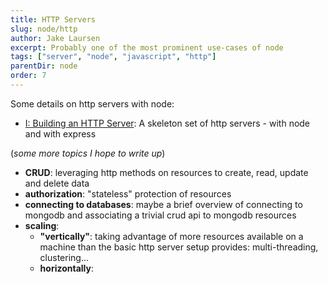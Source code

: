 ```yaml
---
title: HTTP Servers
slug: node/http
author: Jake Laursen
excerpt: Probably one of the most prominent use-cases of node
tags: ["server", "node", "javascript", "http"]
parentDir: node
order: 7
---
```



Some details on http servers with node:  

- [I: Building an HTTP Server](/node/http/intro): A skeleton set of http servers - with node and with express

(_some more topics I hope to write up_)
- **CRUD**: leveraging http methods on resources to create, read, update and delete data
- **authorization**: "stateless" protection of resources
- **connecting to databases**: maybe a brief overview of connecting to mongodb and associating a trivial crud api to mongodb resources
- **scaling**:
  - **"vertically"**: taking advantage of more resources available on a machine than the basic http server setup provides: multi-threading, clustering...
  - **horizontally**: